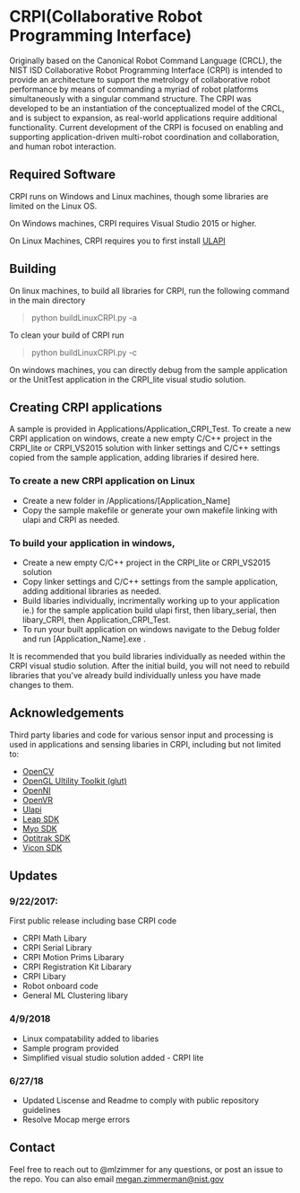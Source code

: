 # CRPI(Collaborative Robot Programming Interface)

Originally based on the Canonical Robot Command Language (CRCL), the NIST ISD Collaborative Robot Programming Interface (CRPI) is intended to provide an architecture to support the metrology of collaborative robot performance by means of commanding a myriad of robot platforms simultaneously with a singular command structure. The CRPI was developed to be an instantiation of the conceptualized model of the CRCL, and is subject to expansion, as real-world applications require additional functionality. Current development of the CRPI is focused on enabling and supporting application-driven multi-robot coordination and collaboration, and human robot interaction.

## Required Software

CRPI runs on Windows and Linux machines, though some libraries are limited on the Linux OS. 

On Windows machines, CRPI requires Visual Studio 2015 or higher. 

On Linux Machines, CRPI requires you to first install [ULAPI](https://github.com/frederickproctor/ulapi)

## Building 

On linux machines, to build all libraries for CRPI, run the following command in the main directory
> python buildLinuxCRPI.py -a

To clean your build of CRPI run
>python buildLinuxCRPI.py -c

On windows machines, you can directly debug from the sample application or the UnitTest application in the CRPI_lite visual studio solution. 


## Creating CRPI applications

A sample is provided in Applications/Application_CRPI_Test.
To create a new CRPI application on windows, create a new empty C/C++ project in the CRPI_lite or CRPI_VS2015 solution with linker settings and C/C++ settings copied from the sample application, adding libraries if desired here.
### To create a new CRPI application on Linux
 - Create a new folder in /Applications/[Application_Name] 
 - Copy the sample makefile or generate your own makefile linking with ulapi and CRPI as needed.
 
### To build your application in windows,
 - Create a new empty C/C++ project in the CRPI_lite or CRPI_VS2015 solution
 - Copy linker settings and C/C++ settings from the sample application, adding additional libraries as needed.
 - Build libaries individually, incrimentally working up to your application ie.) for the sample application build ulapi first, then libary_serial, then libary_CRPI, then Application_CRPI_Test.
 - To run your built application on windows navigate to the Debug folder and run [Application_Name].exe . 

It is recommended that you build libraries individually as needed within the CRPI visual studio solution.
After the initial build, you will not need to rebuild libraries that you've already build individually unless you have made changes to them.

## Acknowledgements
Third party libaries and code for various sensor input and processing is used in applications and sensing libaries in CRPI, including but not limited to: 
- [OpenCV](https://github.com/opencv/opencv)
- [OpenGL Ultility Toolkit (glut)](https://www.opengl.org/resources/libraries/glut/)
- [OpenNI](https://github.com/OpenNI/OpenNI)
- [OpenVR](https://github.com/ValveSoftware/openvr)
- [Ulapi](https://github.com/frederickproctor/ulapi)
- [Leap SDK](https://developer.leapmotion.com/get-started/)
- [Myo SDK](https://developer.thalmic.com/downloads)
- [Optitrak SDK](http://optitrack.com/downloads/developer-tools.html)
- [Vicon SDK](https://www.vicon.com/products/software/datastream-sdk)

## Updates
### 9/22/2017:
First public release including base CRPI code
- CRPI Math Libary
- CRPI Serial Library
- CRPI Motion Prims Libarary
- CRPI Registration Kit Libarary
- CRPI Libary
- Robot onboard code
- General ML Clustering libary

### 4/9/2018
- Linux compatability added to libaries
- Sample program provided
- Simplified visual studio solution added - CRPI lite

### 6/27/18
- Updated Liscense and Readme to comply with public repository guidelines
- Resolve Mocap merge errors

## Contact
Feel free to reach out to @mlzimmer for any questions, or post an issue to the repo.
You can also email megan.zimmerman@nist.gov

